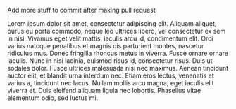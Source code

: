 
Add more stuff to commit after making pull request


Lorem ipsum dolor sit amet, consectetur adipiscing elit. Aliquam aliquet, purus eu porta commodo, neque leo ultrices libero, vel consectetur ex sem in nisi. Vivamus eget velit mattis, iaculis arcu id, condimentum elit. Orci varius natoque penatibus et magnis dis parturient montes, nascetur ridiculus mus. Donec fringilla rhoncus metus in viverra. Fusce ornare ornare iaculis. Nunc in nisi lacinia, euismod risus id, consectetur risus. Duis ut sodales dolor. Fusce ultrices malesuada nisi nec maximus. Aenean tincidunt auctor elit, et blandit urna interdum nec. Etiam eros lectus, venenatis et varius a, tincidunt nec lacus. Nullam mollis arcu magna, eget iaculis elit viverra et. Duis eleifend aliquam ligula nec lobortis. Phasellus vitae elementum odio, sed luctus mi.
